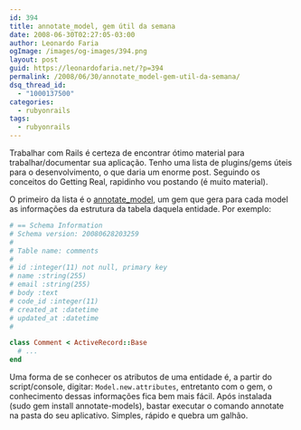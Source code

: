 ```yaml
---
id: 394
title: annotate_model, gem útil da semana
date: 2008-06-30T02:27:05-03:00
author: Leonardo Faria
ogImage: /images/og-images/394.png
layout: post
guid: https://leonardofaria.net/?p=394
permalink: /2008/06/30/annotate_model-gem-util-da-semana/
dsq_thread_id:
  - "1000137500"
categories:
  - rubyonrails
tags:
  - rubyonrails
---
```

Trabalhar com Rails é certeza de encontrar ótimo material para trabalhar/documentar sua aplicação. Tenho uma lista de plugins/gems úteis para o desenvolvimento, o que daria um enorme post. Seguindo os conceitos do Getting Real, rapidinho vou postando (é muito material).

O primeiro da lista é o [annotate_model](http://github.com/ctran/annotate_models/), um gem que gera para cada model as informações da estrutura da tabela daquela entidade. Por exemplo:

```ruby
# == Schema Information  
# Schema version: 20080628203259  
#  
# Table name: comments  
#  
# id :integer(11) not null, primary key  
# name :string(255)  
# email :string(255)  
# body :text  
# code_id :integer(11)  
# created_at :datetime  
# updated_at :datetime  
#

class Comment < ActiveRecord::Base
  # ...
end
```
 Uma forma de se conhecer os atributos de uma entidade é, a partir do script/console, digitar: `Model.new.attributes`, entretanto com o gem, o conhecimento dessas informações fica bem mais fácil. Após instalada (sudo gem install annotate-models), bastar executar o comando annotate na pasta do seu aplicativo. Simples, rápido e quebra um galhão.
